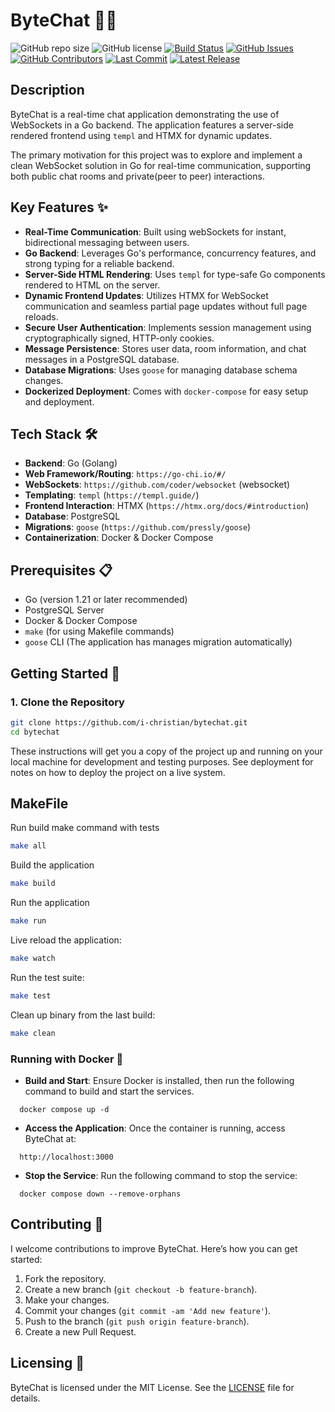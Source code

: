# ByteChat 🚀💬

![GitHub repo size](https://img.shields.io/github/repo-size/i-christian/bytechat?style=flat-square)
![GitHub license](https://img.shields.io/github/license/i-christian/bytechat?style=flat-square)
[![Build Status](https://github.com/i-christian/bytechat/actions/workflows/tests.yml/badge.svg)](https://github.com/i-christian/bytechat/actions/workflows/tests.yml)
[![GitHub Issues](https://img.shields.io/github/issues/i-christian/bytechat)](https://github.com/i-christian/bytechat/issues)
[![GitHub Contributors](https://img.shields.io/github/contributors/i-christian/bytechat)](https://github.com/i-christian/bytechat/graphs/contributors)
[![Last Commit](https://img.shields.io/github/last-commit/i-christian/bytechat)](https://github.com/i-christian/bytechat/commits/main)
[![Latest Release](https://img.shields.io/github/v/release/i-christian/bytechat?include_prereleases)](https://github.com/i-christian/bytechat/releases)


## Description
ByteChat is a real-time chat application demonstrating the use of WebSockets in a Go backend. The application features a server-side rendered frontend using `templ` and HTMX for dynamic updates.

The primary motivation for this project was to explore and implement a clean WebSocket solution in Go for real-time communication, supporting both public chat rooms and private(peer to peer) interactions.

## Key Features ✨

* **Real-Time Communication**: Built using webSockets for instant, bidirectional messaging between users.
* **Go Backend**: Leverages Go's performance, concurrency features, and strong typing for a reliable backend.
* **Server-Side HTML Rendering**: Uses `templ` for type-safe Go components rendered to HTML on the server.
* **Dynamic Frontend Updates**: Utilizes HTMX for WebSocket communication and seamless partial page updates without full page reloads.
* **Secure User Authentication**: Implements session management using cryptographically signed, HTTP-only cookies.
* **Message Persistence**: Stores user data, room information, and chat messages in a PostgreSQL database.
* **Database Migrations**: Uses `goose` for managing database schema changes.
* **Dockerized Deployment**: Comes with `docker-compose` for easy setup and deployment.

## Tech Stack 🛠️

* **Backend**: Go (Golang)
* **Web Framework/Routing**: `https://go-chi.io/#/`
* **WebSockets**: `https://github.com/coder/websocket` (websocket)
* **Templating**: `templ` (`https://templ.guide/`)
* **Frontend Interaction**: HTMX (`https://htmx.org/docs/#introduction`)
* **Database**: PostgreSQL
* **Migrations**: `goose` (`https://github.com/pressly/goose`)
* **Containerization**: Docker & Docker Compose

## Prerequisites 📋

* Go (version 1.21 or later recommended)
* PostgreSQL Server
* Docker & Docker Compose
* `make` (for using Makefile commands)
* `goose` CLI (The application has manages migration automatically)

## Getting Started 🚀

### 1. Clone the Repository

```bash
git clone https://github.com/i-christian/bytechat.git
cd bytechat
```

These instructions will get you a copy of the project up and running on your local machine for development and testing purposes. See deployment for notes on how to deploy the project on a live system.

## MakeFile

Run build make command with tests
```bash
make all
```

Build the application
```bash
make build
```

Run the application
```bash
make run
```

Live reload the application:
```bash
make watch
```

Run the test suite:
```bash
make test
```

Clean up binary from the last build:
```bash
make clean
```

### Running with Docker 🐳
- **Build and Start**: Ensure Docker is installed, then run the following command to build and start the services.
```
  docker compose up -d
```

- **Access the Application**: Once the container is running, access ByteChat at:
```
  http://localhost:3000
```
- **Stop the Service**: Run the following command to stop the service:
```
  docker compose down --remove-orphans
```

## Contributing 🤝

I welcome contributions to improve ByteChat. Here’s how you can get started:

1. Fork the repository.
2. Create a new branch (`git checkout -b feature-branch`).
3. Make your changes.
4. Commit your changes (`git commit -am 'Add new feature'`).
5. Push to the branch (`git push origin feature-branch`).
6. Create a new Pull Request.

## Licensing 📄
ByteChat is licensed under the MIT License. See the [LICENSE](LICENSE) file for details.
